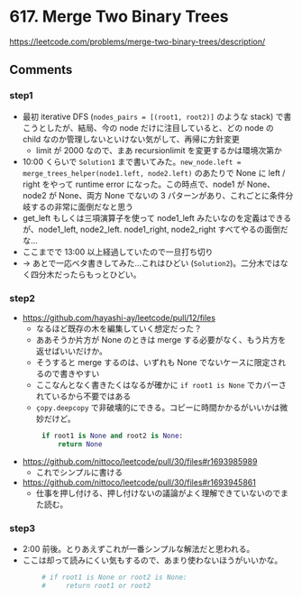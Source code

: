 # 617. Merge Two Binary Trees

https://leetcode.com/problems/merge-two-binary-trees/description/

## Comments

### step1

*   最初 iterative DFS (`nodes_pairs = [(root1, root2)]` のような stack) で書こうとしたが、結局、今の node だけに注目していると、どの node の child なのか管理しないといけない気がして、再帰に方針変更
    *   limit が 2000 なので、まあ recursionlimit を変更するかは環境次第か
*   10:00 くらいで `Solution1` まで書いてみた。`new_node.left = merge_trees_helper(node1.left, node2.left)` のあたりで None に left / right をやって runtime error になった。この時点で、node1 が None、node2 が None、両方 None でないの 3 パターンがあり、これごとに条件分岐するの非常に面倒だなと思う
*   get_left もしくは三項演算子を使って node1_left みたいなのを定義はできるが、node1_left, node2_left. node1_right, node2_right すべてやるの面倒だな…
*   ここまでで 13:00 以上経過していたので一旦打ち切り
*   -> あとで一応ベタ書きしてみた…これはひどい (`Solution2`)。二分木ではなく四分木だったらもっとひどい。

### step2

*   https://github.com/hayashi-ay/leetcode/pull/12/files
    *   なるほど既存の木を編集していく想定だった？
    *   ああそうか片方が None のときは merge する必要がなく、もう片方を返せばいいだけか。
    *   そうすると merge するのは、いずれも None でないケースに限定されるので書きやすい
    *   ここなんとなく書きたくはなるが確かに `if root1 is None` でカバーされているから不要ではある
    *   `çopy.deepcopy` で非破壊的にできる。コピーに時間かかるがいいかは微妙だけど。

```python
        if root1 is None and root2 is None:
            return None
```

*   https://github.com/nittoco/leetcode/pull/30/files#r1693985989
    *   これでシンプルに書ける
*   https://github.com/nittoco/leetcode/pull/30/files#r1693945861
    *   仕事を押し付ける、押し付けないの議論がよく理解できていないのでまた読む。

### step3

*   2:00 前後。とりあえずこれが一番シンプルな解法だと思われる。
*   ここは却って読みにくい気もするので、あまり使わないほうがいいかな。

```python
        # if root1 is None or root2 is None:
        #     return root1 or root2
```
